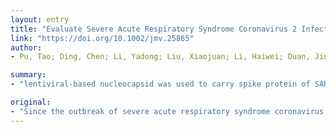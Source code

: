 ```yaml
---
layout: entry
title: "Evaluate Severe Acute Respiratory Syndrome Coronavirus 2 Infectivity by Pseudoviral Particles"
link: "https://doi.org/10.1002/jmv.25865"
author:
- Pu, Tao; Ding, Chen; Li, Yadong; Liu, Xiaojuan; Li, Haiwei; Duan, Jinmei; Zhang, Heng; Bi, Yanwei; Cun, Wei

summary:
- "lentiviral-based nucleocapsid was used to carry spike protein of SARS-CoV-2 onto surface of pseudoviral particles as surrogate model. This study indicated that the infection has extensive tissue tropism for humans and may infect monkeys and tree shrews but not rodents. It allows rapid assessment of neutralizing antibodies in serum in a BSL-2 laboratory."

original:
- "Since the outbreak of severe acute respiratory syndrome coronavirus 2 (SARS-CoV-2) infection in humans in late 2019, it has rapidly spread worldwide. To identify the biological characteristics of SARS-CoV-2 in a normal laboratory environment (BSL-2), a lentiviral-based nucleocapsid was used to carry the spike protein of SARS-CoV-2 onto the surface of pseudoviral particles as a surrogate model to evaluate the infective characterization of SARS-CoV-2. This study indicated that SARS-CoV-2 has extensive tissue tropism for humans and may infect monkeys and tree shrews but not rodents. More importantly, the use of pseudoviral particles in this study allows rapid assessment of neutralizing antibodies in serum in a BSL-2 laboratory. This study will provide a quick and easy tool for evaluating neutralizing antibodies in the serum of recovering patients and assessing the potency of candidate vaccines. This article is protected by copyright. All rights reserved."
---
```


